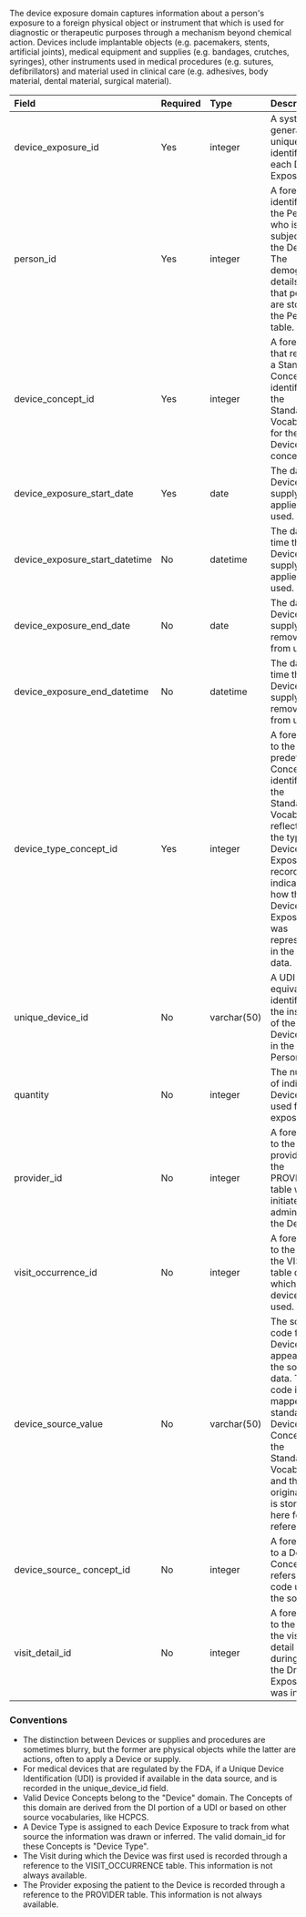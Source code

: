 The device exposure domain captures information about a person's exposure to a foreign physical object or instrument that which is used for diagnostic or therapeutic purposes through a mechanism beyond chemical action. Devices include implantable objects (e.g. pacemakers, stents, artificial joints), medical equipment and supplies (e.g. bandages, crutches, syringes), other instruments used in medical procedures (e.g. sutures, defibrillators) and material used in clinical care (e.g. adhesives, body material, dental material, surgical material).

Field|Required|Type|Description
:--------------------------------|:--------|:------------|:--------------------------------------------
|device_exposure_id|Yes|integer|A system-generated unique identifier for each Device Exposure.|
|person_id|Yes|integer|A foreign key identifier to the Person who is subjected to the Device. The demographic details of that person are stored in the Person table.|
|device_concept_id|Yes|integer|A foreign key that refers to a Standard Concept identifier in the Standardized Vocabularies for the Device concept.|
|device_exposure_start_date|Yes|date|The date the Device or supply was applied or used.|
|device_exposure_start_datetime|No|datetime|The date and time the Device or supply was applied or used.|
|device_exposure_end_date|No|date|The date the Device or supply was removed from use.|
|device_exposure_end_datetime|No|datetime|The date and time the Device or supply was removed from use.|
|device_type_concept_id|Yes|integer|A foreign key to the predefined Concept identifier in the Standardized Vocabularies reflecting the type of Device Exposure recorded. It indicates how the Device Exposure was represented in the source data.|
|unique_device_id |No|varchar(50)|A UDI or equivalent identifying the instance of the Device used in the Person.|
|quantity|No|integer|The number of individual Devices used for the exposure.|
|provider_id|No|integer|A foreign key to the provider in the PROVIDER table who initiated of administered the Device.|
|visit_occurrence_id|No|integer|A foreign key to the visit in the VISIT table during which the device was used.|
|device_source_value|No|varchar(50)|The source code for the Device as it appears in the source data. This code is mapped to a standard Device Concept in the Standardized Vocabularies and the original code is stored here for reference.|
|device_source_ concept_id|No|integer|A foreign key to a Device Concept that refers to the code used in the source.|
|visit_detail_id|No|integer|A foreign key to the visit in the visit-detail table during which the Drug Exposure was initiated.|

### Conventions 

  * The distinction between Devices or supplies and procedures are sometimes blurry, but the former are physical objects while the latter are actions, often to apply a Device or supply. 
  * For medical devices that are regulated by the FDA, if a Unique Device Identification (UDI) is provided if available in the data source, and is recorded in the unique_device_id field.
  * Valid Device Concepts belong to the "Device" domain.  The Concepts of this domain are derived from the DI portion of a UDI or based on other source vocabularies, like HCPCS.
  * A Device Type is assigned to each Device Exposure to track from what source the information was drawn or inferred. The valid domain_id for these Concepts is "Device Type".
  * The Visit during which the Device was first used is recorded through a reference to the VISIT_OCCURRENCE table. This information is not always available.
  * The Provider exposing the patient to the Device is recorded through a reference to the PROVIDER table. This information is not always available.
